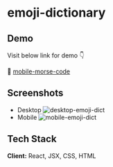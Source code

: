 
# emoji-dictionary




## Demo

Visit below link for demo 👇

🔗 [mobile-morse-code](https://zw4qb.csb.app/)
## Screenshots
- Desktop
![desktop-emoji-dict](https://user-images.githubusercontent.com/31516195/152009632-d7d178cb-bb51-4cef-8b60-338c8520db6d.png)
- Mobile
![mobile-emoji-dict](https://user-images.githubusercontent.com/31516195/152009639-739097da-8fb6-4f8e-8e51-2bf24730f028.png)


## Tech Stack

**Client:** React, JSX, CSS, HTML

